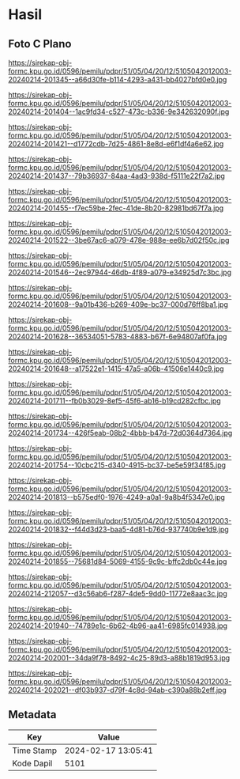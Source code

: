 # Hasil

## Foto C Plano

https://sirekap-obj-formc.kpu.go.id/0596/pemilu/pdpr/51/05/04/20/12/5105042012003-20240214-201345--a66d30fe-b114-4293-a431-bb4027bfd0e0.jpg

https://sirekap-obj-formc.kpu.go.id/0596/pemilu/pdpr/51/05/04/20/12/5105042012003-20240214-201404--1ac9fd34-c527-473c-b336-9e342632090f.jpg

https://sirekap-obj-formc.kpu.go.id/0596/pemilu/pdpr/51/05/04/20/12/5105042012003-20240214-201421--d1772cdb-7d25-4861-8e8d-e6f1df4a6e62.jpg

https://sirekap-obj-formc.kpu.go.id/0596/pemilu/pdpr/51/05/04/20/12/5105042012003-20240214-201437--79b36937-84aa-4ad3-938d-f5111e22f7a2.jpg

https://sirekap-obj-formc.kpu.go.id/0596/pemilu/pdpr/51/05/04/20/12/5105042012003-20240214-201455--f7ec59be-2fec-41de-8b20-82981bd67f7a.jpg

https://sirekap-obj-formc.kpu.go.id/0596/pemilu/pdpr/51/05/04/20/12/5105042012003-20240214-201522--3be67ac6-a079-478e-988e-ee6b7d02f50c.jpg

https://sirekap-obj-formc.kpu.go.id/0596/pemilu/pdpr/51/05/04/20/12/5105042012003-20240214-201546--2ec97944-46db-4f89-a079-e34925d7c3bc.jpg

https://sirekap-obj-formc.kpu.go.id/0596/pemilu/pdpr/51/05/04/20/12/5105042012003-20240214-201608--9a01b436-b269-409e-bc37-000d76ff8ba1.jpg

https://sirekap-obj-formc.kpu.go.id/0596/pemilu/pdpr/51/05/04/20/12/5105042012003-20240214-201628--36534051-5783-4883-b67f-6e94807af0fa.jpg

https://sirekap-obj-formc.kpu.go.id/0596/pemilu/pdpr/51/05/04/20/12/5105042012003-20240214-201648--a17522e1-1415-47a5-a06b-41506e1440c9.jpg

https://sirekap-obj-formc.kpu.go.id/0596/pemilu/pdpr/51/05/04/20/12/5105042012003-20240214-201711--fb0b3029-8ef5-45f6-ab16-b19cd282cfbc.jpg

https://sirekap-obj-formc.kpu.go.id/0596/pemilu/pdpr/51/05/04/20/12/5105042012003-20240214-201734--426f5eab-08b2-4bbb-b47d-72d0364d7364.jpg

https://sirekap-obj-formc.kpu.go.id/0596/pemilu/pdpr/51/05/04/20/12/5105042012003-20240214-201754--10cbc215-d340-4915-bc37-be5e59f34f85.jpg

https://sirekap-obj-formc.kpu.go.id/0596/pemilu/pdpr/51/05/04/20/12/5105042012003-20240214-201813--b575edf0-1976-4249-a0a1-9a8b4f5347e0.jpg

https://sirekap-obj-formc.kpu.go.id/0596/pemilu/pdpr/51/05/04/20/12/5105042012003-20240214-201832--f44d3d23-baa5-4d81-b76d-937740b9e1d9.jpg

https://sirekap-obj-formc.kpu.go.id/0596/pemilu/pdpr/51/05/04/20/12/5105042012003-20240214-201855--75681d84-5069-4155-9c9c-bffc2db0c44e.jpg

https://sirekap-obj-formc.kpu.go.id/0596/pemilu/pdpr/51/05/04/20/12/5105042012003-20240214-212057--d3c56ab6-f287-4de5-9dd0-11772e8aac3c.jpg

https://sirekap-obj-formc.kpu.go.id/0596/pemilu/pdpr/51/05/04/20/12/5105042012003-20240214-201940--74789e1c-6b62-4b96-aa41-6985fc014938.jpg

https://sirekap-obj-formc.kpu.go.id/0596/pemilu/pdpr/51/05/04/20/12/5105042012003-20240214-202001--34da9f78-8492-4c25-89d3-a88b1819d953.jpg

https://sirekap-obj-formc.kpu.go.id/0596/pemilu/pdpr/51/05/04/20/12/5105042012003-20240214-202021--df03b937-d79f-4c8d-94ab-c390a88b2eff.jpg


## Metadata

| Key        | Value               |
| ---------- | ------------------- |
| Time Stamp | 2024-02-17 13:05:41 |
| Kode Dapil | 5101                |



